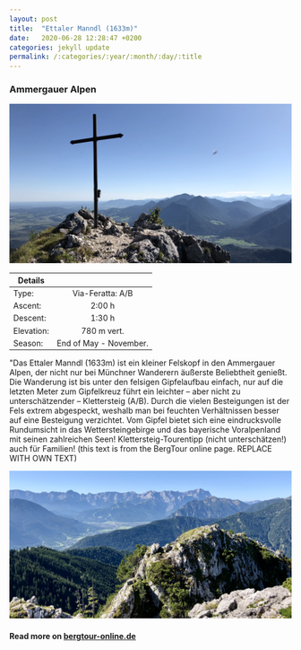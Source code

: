 ```yaml
---
layout: post
title:  "Ettaler Manndl (1633m)"
date:   2020-06-28 12:28:47 +0200
categories: jekyll update
permalink: /:categories/:year/:month/:day/:title
---
```

### Ammergauer Alpen

![Ettaler Manndl img1](/assets/img/hiking/Ettalermandl-2.jpeg)


| Details       |               |
| ------------- |:-------------:|
| Type:         | Via-Feratta: A/B  |
| Ascent:       | 2:00 h        |
| Descent:      | 1:30 h        |
| Elevation:    | 780 m vert.  |
| Season:       |  End of May - November. |

"Das Ettaler Manndl (1633m) ist ein kleiner Felskopf in den Ammergauer Alpen, der nicht nur bei Münchner Wanderern äußerste Beliebtheit genießt. Die Wanderung ist bis unter den felsigen Gipfelaufbau einfach, nur auf die letzten Meter zum Gipfelkreuz führt ein leichter – aber nicht zu unterschätzender – Klettersteig (A/B). Durch die vielen Besteigungen ist der Fels extrem abgespeckt, weshalb man bei feuchten Verhältnissen besser auf eine Besteigung verzichtet. Vom Gipfel bietet sich eine eindrucksvolle Rundumsicht in das Wettersteingebirge und das bayerische Voralpenland mit seinen zahlreichen Seen! Klettersteig-Tourentipp (nicht unterschätzen!) auch für Familien! (this text is from the BergTour online page. REPLACE WITH OWN TEXT)

![Ettaler Manndl img2](/assets/img/hiking/Ettalermandl-1.jpeg)


#### Read more on [bergtour-online.de](https://www.bergtour-online.de/bergtouren/klettersteige/ettaler-manndl/)
